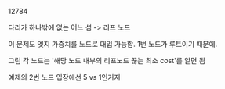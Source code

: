 12784

다리가 하나밖에 없는 어느 섬 -> 리프 노드

이 문제도 엣지 가중치를 노드로 대입 가능함. 1번 노드가 루트이기 때문에.

그럼 각 노드는 '해당 노드 내부의 리프노드 끊는 최소 cost'를 알면 됨

예제의 2번 노드 입장에선 5 vs 1인거지
